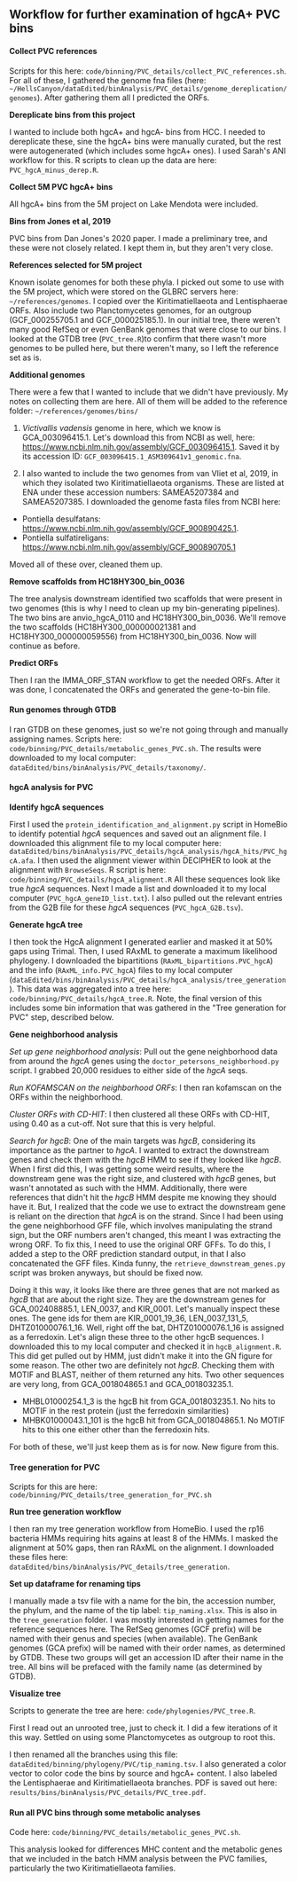## Workflow for further examination of hgcA+ PVC bins


#### Collect PVC references

Scripts for this here: `code/binning/PVC_details/collect_PVC_references.sh`.
For all of these, I gathered the genome fna files (here: `~/HellsCanyon/dataEdited/binAnalysis/PVC_details/genome_dereplication/genomes`).
After gathering them all I predicted the ORFs.

**Dereplicate bins from this project**

I wanted to include both hgcA+ and hgcA- bins from HCC.
I needed to dereplicate these, sine the hgcA+ bins were manually curated, but the rest were autogenerated (which includes some hgcA+ ones).
I used Sarah's ANI workflow for this.
R scripts to clean up the data are here: `PVC_hgcA_minus_derep.R`.


**Collect 5M PVC hgcA+ bins**

All hgcA+ bins from the 5M project on Lake Mendota were included.

**Bins from Jones et al, 2019**

PVC bins from Dan Jones's 2020 paper.
I made a preliminary tree, and these were not closely related.
I kept them in, but they aren't very close.

**References selected for 5M project**

Known isolate genomes for both these phyla.
I picked out some to use with the 5M project, which were stored on the GLBRC servers here: `~/references/genomes`.
I copied over the Kiritimatiellaeota and Lentisphaerae ORFs.
Also include two Planctomycetes genomes, for an outgroup (GCF_000255705.1 and GCF_000025185.1).
In our initial tree, there weren't many good RefSeq or even GenBank genomes that were close to our bins.
I looked at the GTDB tree (`PVC_tree.R`)to confirm that there wasn't more genomes to be pulled here, but there weren't many, so I left the reference set as is.

**Additional genomes**

There were a few that I wanted to include that we didn't have previously.
My notes on collecting them are here.
All of them will be added to the reference folder: `~/references/genomes/bins/`

1. *Victivallis vadensis* genome in here, which we know is GCA_003096415.1. Let's download this from NCBI as well, here: https://www.ncbi.nlm.nih.gov/assembly/GCF_003096415.1. Saved it by its accession ID: `GCF_003096415.1_ASM309641v1_genomic.fna`.

2. I also wanted to include the two genomes from van Vliet et al, 2019, in which they isolated two Kiritimatiellaeota organisms. These are listed at ENA under these accession numbers: SAMEA5207384 and SAMEA5207385. I downloaded the genome fasta files from NCBI here:
  - Pontiella desulfatans: https://www.ncbi.nlm.nih.gov/assembly/GCF_900890425.1.
  - Pontiella sulfatireligans: https://www.ncbi.nlm.nih.gov/assembly/GCF_900890705.1

Moved all of these over, cleaned them up.


**Remove scaffolds from HC18HY300_bin_0036**

The tree analysis downstream identified two scaffolds that were present in two genomes (this is why I need to clean up my bin-generating pipelines).
The two bins are anvio_hgcA_0110 and HC18HY300_bin_0036.
We'll remove the two scaffolds (HC18HY300_000000021381 and HC18HY300_000000059556) from HC18HY300_bin_0036.
Now will continue as before.


**Predict ORFs**

Then I ran the IMMA_ORF_STAN workflow to get the needed ORFs.
After it was done, I concatenated the ORFs and generated the gene-to-bin file.



#### Run genomes through GTDB

I ran GTDB on these genomes, just so we're not going through and manually assigning names.
Scripts here: `code/binning/PVC_details/metabolic_genes_PVC.sh`.
The results were downloaded to my local computer: `dataEdited/bins/binAnalysis/PVC_details/taxonomy/`.


#### hgcA analysis for PVC

**Identify hgcA sequences**

First I used the `protein_identification_and_alignment.py` script in HomeBio to identify potential *hgcA* sequences and saved out an alignment file.
I downloaded this alignment file to my local computer here: `dataEdited/bins/binAnalysis/PVC_details/hgcA_analysis/hgcA_hits/PVC_hgcA.afa`.
I then used the alignment viewer within DECIPHER to look at the alignment with `BrowseSeqs`.
R script is here: `code/binning/PVC_details/hgcA_alignment.R`
All these sequences look like true *hgcA* sequences.
Next I made a list and downloaded it to my local computer (`PVC_hgcA_geneID_list.txt`).
I also pulled out the relevant entries from the G2B file for these *hgcA* sequences (`PVC_hgcA_G2B.tsv`).


**Generate hgcA tree**

I then took the HgcA alignment I generated earlier and masked it at 50% gaps using Trimal.
Then, I used RAxML to generate a maximum likelihood phylogeny.
I downloaded the bipartitions (`RAxML_bipartitions.PVC_hgcA`) and the info (`RAxML_info.PVC_hgcA`) files to my local computer (`dataEdited/bins/binAnalysis/PVC_details/hgcA_analysis/tree_generation`).
This data was aggregated into a tree here: `code/binning/PVC_details/hgcA_tree.R`.
Note, the final version of this includes some bin information that was gathered in the "Tree generation for PVC" step, described below.


**Gene neighborhood analysis**

*Set up gene neighborhood analysis*:
Pull out the gene neighborhood data from around the *hgcA* genes using the `doctor_petersons_neighborhood.py` script.
I grabbed 20,000 residues to either side of the *hgcA* seqs.

*Run KOFAMSCAN on the neighborhood ORFs*:
I then ran kofamscan on the ORFs within the neighborhood.

*Cluster ORFs with CD-HIT*:
I then clustered all these ORFs with CD-HIT, using 0.40 as a cut-off.
Not sure that this is very helpful.

*Search for hgcB*:
One of the main targets was *hgcB*, considering its importance as the partner to *hgcA*.
I wanted to extract the downstream genes and check them with the *hgcB* HMM to see if they looked like *hgcB*.
When I first did this, I was getting some weird results, where the downstream gene was the right size, and clustered with *hgcB* genes, but wasn't annotated as such with the HMM.
Additionally, there were references that didn't hit the *hgcB* HMM despite me knowing they should have it.
But, I realized that the code we use to extract the downstream gene is reliant on the direction that *hgcA* is on the strand.
Since I had been using the gene neighborhood GFF file, which involves manipulating the strand sign, but the ORF numbers aren't changed, this meant I was extracting the wrong ORF.
To fix this, I need to use the original ORF GFFs.
To do this, I added a step to the ORF prediction standard output, in that I also concatenated the GFF files.
Kinda funny, the `retrieve_downstream_genes.py` script was broken anyways, but should be fixed now.

Doing it this way, it looks like there are three genes that are not marked as *hgcB* that are about the right size.
They are the downstream genes for GCA_002408885.1, LEN_0037, and KIR_0001.
Let's manually inspect these ones.
The gene ids for them are KIR_0001_19_36, LEN_0037_131_5, DHTZ01000076.1_16.
Well, right off the bat, DHTZ01000076.1_16 is assigned as a ferredoxin.
Let's align these three to the other hgcB sequences.
I downloaded this to my local computer and checked it in `hgcB_alignment.R`.
This did get pulled out by HMM, just didn't make it into the GN figure for some reason.
The other two are definitely not *hgcB*.
Checking them with MOTIF and BLAST, neither of them returned any hits.
Two other sequences are very long, from GCA_001804865.1 and GCA_001803235.1.
- MHBL01000254.1_3 is the hgcB hit from GCA_001803235.1. No hits to MOTIF in the rest protein (just the ferredoxin similarities)
- MHBK01000043.1_101 is the hgcB hit from GCA_001804865.1. No MOTIF hits to this one either other than the ferredoxin hits.

For both of these, we'll just keep them as is for now.
New figure from this.


#### Tree generation for PVC

Scripts for this are here: `code/binning/PVC_details/tree_generation_for_PVC.sh`


**Run tree generation workflow**

I then ran my tree generation workflow from HomeBio.
I used the rp16 bacteria HMMs requiring hits agains at least 8 of the HMMs.
I masked the alignment at 50% gaps, then ran RAxML on the alignment.
I downloaded these files here: `dataEdited/bins/binAnalysis/PVC_details/tree_generation`.


**Set up dataframe for renaming tips**

I manually made a tsv file with a name for the bin, the accession number, the phylum, and the name of the tip label: `tip_naming.xlsx`.
This is also in the `tree_generation` folder.
I was mostly interested in getting names for the reference sequences here.
The RefSeq genomes (GCF prefix) will be named with their genus and species (when available).
The GenBank genomes (GCA prefix) will be named with their order names, as determined by GTDB.
These two groups will get an accession ID after their name in the tree.
All bins will be prefaced with the family name (as determined by GTDB).

**Visualize tree**

Scripts to generate the tree are here: `code/phylogenies/PVC_tree.R`.

First I read out an unrooted tree, just to check it.
I did a few iterations of it this way.
Settled on using some Planctomycetes as outgroup to root this.

I then renamed all the branches using this file: `dataEdited/binning/phylogeny/PVC/tip_naming.tsv`.
I also generated a color vector to color code the bins by source and hgcA+ content.
I also labeled the Lentisphaerae and Kiritimatiellaeota branches.
PDF is saved out here: `results/bins/binAnalysis/PVC_details/PVC_tree.pdf`.


#### Run all PVC bins through some metabolic analyses

Code here: `code/binning/PVC_details/metabolic_genes_PVC.sh`.

This analysis looked for differences MHC content and the metabolic genes that we included in the batch HMM analysis between the PVC families, particularly the two Kiritimatiellaeota families.
